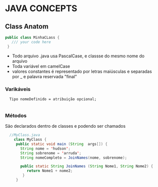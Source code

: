 # JAVA CONCEPTS

## Class Anatom
```java
public class MinhaCLass {
   /// your code here
 }
 ```
 
 - Todo arquivo .java usa PascalCase, e classse do mesmo nome do arquivo
 - Toda variável em camelCase
 - valores constantes é representado  por letras maiúsculas e separadas por _ e palavra reservada "final"


### Varikáveis

```
  Tipo nomeDefinido = atribuição opcional;
 
 ```
 
 
### Métodos

São declarados dentro de classes e podendo ser chamados

```java
  //MyClass.java
    class MyClass {
     public static void main (String  args[]) {
       String nome = 'hudson';
       String sobrenome = 'arruda';
       String nomeCompleto = JoinNames(nome, sobrenome);  

       public static String JoinNames (String Nome1, String Nome2) {
          return Nome1 + nome2;
        }
     }
```

